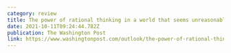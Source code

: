 ```yaml
---
category: review
title: The power of rational thinking in a world that seems unreasonable
date: 2021-10-11T09:24:44.782Z
publication: The Washington Post
link: https://www.washingtonpost.com/outlook/the-power-of-rational-thinking-in-a-world-that-seems-unreasonable/2021/10/07/4dcd6f82-05af-11ec-a654-900a78538242_story.html
---
```

